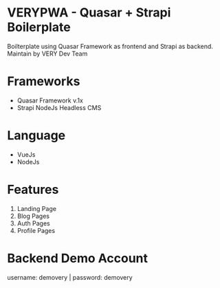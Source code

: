 # VERYPWA - Quasar + Strapi Boilerplate
Boilterplate using Quasar Framework as frontend and Strapi as backend. Maintain by VERY Dev Team


# Frameworks
- Quasar Framework v.1x
- Strapi NodeJs Headless CMS

# Language
- VueJs
- NodeJs

# Features
1. Landing Page
2. Blog Pages
3. Auth Pages
4. Profile Pages

# Backend Demo Account
username: demovery | password: demovery
